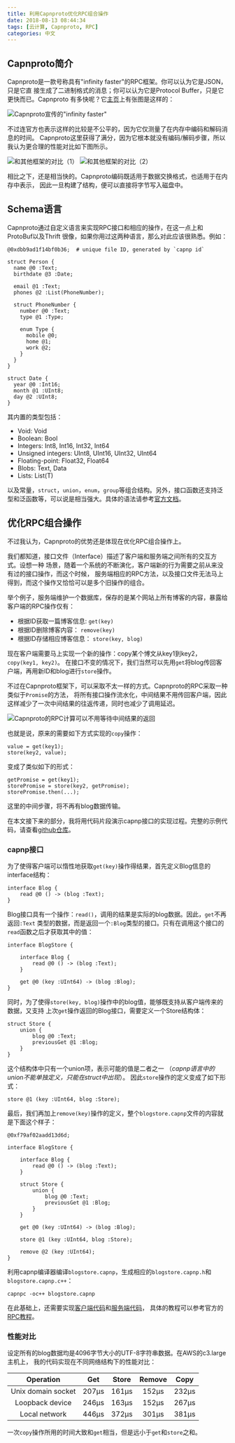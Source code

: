 ```yaml
---
title: 利用Capnproto优化RPC组合操作
date: 2018-08-13 08:44:34
tags: [云计算, Capnproto, RPC]
categories: 中文
---
```


<!-- *原文地址： [http://blog.zhangpf.com/2018/08/13/using-capnproto-for-operation-pipeline/](http://blog.zhangpf.com/2018/08/13/using-capnproto-for-operation-pipeline/)* -->

## Capnproto简介

Capnproto是一款号称具有"infinity faster"的RPC框架。你可以认为它是JSON，只是它直
接生成了二进制格式的消息；你可以认为它是Protocol Buffer，只是它更快而已。Capnproto
有多快呢？它[主页][mainpage]上有张图是这样的：

![Capnproto宣传的"infinity faster"][capnproto]

不过连官方也表示这样的比较是不公平的，因为它仅测量了在内存中编码和解码消息的时间。
Capnproto这里获得了满分，因为它根本就没有编码/解码步骤，所以我认为更合理的性能对比如下图所示。

![和其他框架的对比（1）][performance1]
![和其他框架的对比（2）][performance2]

相比之下，还是相当快的。Capnproto编码既适用于数据交换格式，也适用于在内存中表示，
因此一旦构建了结构，便可以直接将字节写入磁盘中。

## Schema语言

Capnproto通过自定义语言来实现RPC接口和相应的操作，在这一点上和ProtoBuf以及Thrift
很像，如果你用过这两种语言，那么对此应该很熟悉。例如：
```
@0xdbb9ad1f14bf0b36;  # unique file ID, generated by `capnp id`

struct Person {
  name @0 :Text;
  birthdate @3 :Date;

  email @1 :Text;
  phones @2 :List(PhoneNumber);

  struct PhoneNumber {
    number @0 :Text;
    type @1 :Type;

    enum Type {
      mobile @0;
      home @1;
      work @2;
    }
  }
}

struct Date {
  year @0 :Int16;
  month @1 :UInt8;
  day @2 :UInt8;
}
```

其内置的类型包括：
* Void: Void
* Boolean: Bool
* Integers: Int8, Int16, Int32, Int64
* Unsigned integers: UInt8, UInt16, UInt32, UInt64
* Floating-point: Float32, Float64
* Blobs: Text, Data
* Lists: List(T)

以及常量，`struct`，`union`，`enum`，`group`等组合结构。另外，接口函数还支持泛
型和泛函数等，可以说是相当强大。具体的语法请参考[官方文档][language]。

## 优化RPC组合操作

不过我认为，Capnproto的优势还是体现在优化RPC组合操作上。

我们都知道，接口文件（Interface）描述了客户端和服务端之间所有的交互方式。设想一种
场景，随着一个系统的不断演化，客户端新的行为需要之前从来没有过的接口操作，而这个时候，
服务端相应的RPC方法，以及接口文件无法马上得到，而这个操作又恰恰可以是多个旧操作的组合。

举个例子，服务端维护一个数据库，保存的是某个网站上所有博客的内容，暴露给客户端的RPC操作仅有：
* 根据ID获取一篇博客信息: `get(key)`
* 根据ID删除博客内容： `remove(key)`
* 根据ID存储相应博客信息： `store(key, blog)`

现在客户端需要马上实现一个新的操作：copy某个博文从key1到key2，`copy(key1, key2)`。
在接口不变的情况下，我们当然可以先用`get`将blog传回客户端，再用新ID和blog进行`store`操作。

不过在Capnproto框架下，可以采取不太一样的方式。Capnproto的RPC采取一种类似于`Promise`的方法，
将所有接口操作流水化，中间结果不用传回客户端，因此这样减少了一次中间结果的往返传递，同时也减少了调用延迟。

![Capnproto的RPC计算可以不用等待中间结果的返回][rpc-image]

也就是说，原来的需要如下方式实现的`copy`操作：

```
value = get(key1);
store(key2, value);
```

变成了类似如下的形式：

```
getPromise = get(key1);
storePromise = store(key2, getPromise);
storePromise.then(...);
```
这里的中间步骤，将不再有blog数据传输。

在本文接下来的部分，我将用代码片段演示capnp接口的实现过程。完整的示例代码，请查看[github仓库][repo]。

### capnp接口


为了使得客户端可以惰性地获取`get(key)`操作得结果，首先定义Blog信息的interface结构：

```
interface Blog {
    read @0 () -> (blog :Text);
}
```
Blog接口具有一个操作：`read()`，调用的结果是实际的blog数据。因此，`get`不再返回`:Text`
类型的数据，而是返回一个`:Blog`类型的接口。只有在调用这个接口的`read`函数之后才获取其中的值：

```
interface BlogStore {

    interface Blog {
        read @0 () -> (blog :Text);
    }

    get @0 (key :UInt64) -> (blog :Blog);
}
```

同时，为了使得`store(key, blog)`操作中的blog值，能够既支持从客户端传来的数据，又支持
上次`get`操作返回的Blog接口，需要定义一个Store结构体：

```
struct Store {
    union {
        blog @0 :Text;
        previousGet @1 :Blog;
    }
}
```

这个结构体中只有一个union项，表示可能的值是二者之一
（*capnp语言中的union不能单独定义，只能在struct中出现*）。
因此`store`操作的定义变成了如下形式：

```
store @1 (key :UInt64, blog :Store);
```

最后，我们再加上`remove(key)`操作的定义，整个`blogstore.capnp`文件的内容就是下面这个样子：

```
@0xf79af02aadd13d6d;

interface BlogStore {

    interface Blog {
        read @0 () -> (blog :Text);
    }

    struct Store {
        union {
            blog @0 :Text;
            previousGet @1 :Blog;
        }
    }

    get @0 (key :UInt64) -> (blog :Blog);

    store @1 (key :UInt64, blog :Store);

    remove @2 (key :UInt64);
}
```

利用capnp编译器编译`blogstore.capnp`，生成相应的`blogstore.capnp.h`和`blogstore.capnp.c++`：
```
capnpc -oc++ blogstore.capnp
```
在此基础上，还需要实现[客户端代码][client]和[服务端代码][server]，
具体的教程可以参考官方的[RPC教程][rpc]。

### 性能对比

设定所有的blog数据均是4096字节大小的UTF-8字符串数据。在AWS的c3.large主机上，
我的代码实现在不同网络结构下的性能对比：


| Operation          | Get   | Store | Remove | Copy  |
| :----------------: | :---: | :---: | :----: | :---: |
| Unix domain socket | 207µs | 161µs | 152µs  | 232µs |
| Loopback device    | 246µs | 163µs | 152µs  | 267µs |
| Local network      | 446µs | 372µs | 301µs  | 381µs |

一次`copy`操作所用的时间大致和`get`相当，但是远小于`get`和`store`之和。


[mainpage]: https://capnproto.org/index.html
[repo]: https://github.com/zhangpf/cloud-demos/tree/master/capnproto
[performance1]: https://github.com/thekvs/cpp-serializers/raw/master/images/time.png
[performance2]: https://github.com/thekvs/cpp-serializers/raw/master/images/time2.png
[capnproto]: https://capnproto.org/images/infinity-times-faster.png "The infinity faster of Capnproto"
[language]: https://capnproto.org/language.html。
[rpc-image]: https://capnproto.org/images/time-travel.png "The RPC procedure of Capnproto"
[rpc]: https://capnproto.org/cxxrpc.html
[client]: https://github.com/zhangpf/cloud-demos/blob/master/capnproto/client.cpp
[server]: https://github.com/zhangpf/cloud-demos/blob/master/capnproto/server.cpp
